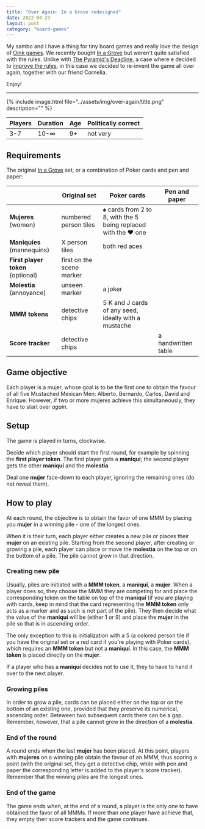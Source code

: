 ```yaml
---
title: "Over Again: In a Grove redesigned"
date: 2022-04-23
layout: post
category: "board-games"
---
```


My sambo and I have a thing for tiny board games and really love the design of [Oink games](https://oinkgames.com/). We recently bought [In a Grove](https://oinkgames.com/en/games/analog/in-a-grove/) but weren't quite satisfied with the rules. Unlike with [The Pyramid's Deadline](https://oinkgames.com/en/games/analog/the-pyramids-deadline/), a case where e decided to [improve the rules](https://observablehq.com/@kappanneo/tpd?collection=@kappanneo/boardgames), in this case we decided to re-invent the game all over again, together with our friend Cornelia.

Enjoy!

---

{% include image.html file="../assets/img/over-again/title.png" description="" %}

| Players | Duration | Age | Politically correct |
| --- | --- | --- | --- |
| 3-7 | 10-∞ | 9+ | not very |

## Requirements
The original [In a Grove](https://oinkgames.com/en/games/analog/in-a-grove/) set, or a combination of Poker cards and pen and paper:

<!--TODO: add picture-->

|                                   | Original set              | Poker cards | Pen and paper |
| ---                               | ---                       | ---         | ---           |
| __Mujeres__ (women)               | numbered person tiles     | ♠ cards from 2 to 8, with the 5 being replaced with the ♥ one |  |
| __Maniquíes__ (mannequins)        | X person tiles            | both red aces |  |
| __First player token__ (optional) | first on the scene marker |  |  |
| __Molestia__ (annoyance)          | unseen marker | a joker |  |
| __MMM tokens__                    | detective chips | 5 K and J cards of any seed, ideally with a mustache | |
| __Score tracker__                 | detective chips |  | a handwritten table | 

<!--TODO: score tokens-->

## Game objective
Each player is a mujer, whose goal is to be the first one to obtain the favour of all five Mustached Mexican Men: Alberto, Bernardo, Carlos, David and Enrique.
However, if two or more mujeres achieve this simultaneously, they have to start over _again_.

## Setup
The game is played in turns, clockwise. 

Decide which player should start the first round, for example by spinning the __first player token__.
The first player gets a __maniquí__; the second player gets the other __maniquí__ and the __molestia__.

Deal one __mujer__ face-down to each player, ignoring the remaining ones (do not reveal them). 

## How to play
At each round, the objective is to obtain the favor of one MMM by placing you __mujer__ in a winning pile - one of the longest ones. 

When it is their turn, each player either creates a new pile or places their __mujer__ on an existing pile.
Starting from the second player, after creating or growing a pile, each player can place or move the __molestia__ on the top or on the bottom of a pile. The pile cannot grow in that direction.

### Creating new pile
Usually, piles are initiated with a __MMM token__, a __maniquí__, a __mujer__.
When a player does so, they choose the MMM they are competing for and place the corresponding token on the table on top of the __maniquí__ (if you are playing with cards, keep in mind that the card representing the __MMM token__ only acts as a marker and as such is not part of the pile). They then decide what the value of the __maniquí__ will be (either 1 or 9) and place the __mujer__ in the pile so that is in ascending order.

The only exception to this is initialization with a 5 (a colored person tile if you have the original set or a red card if you're playing with Poker cards), which requires an __MMM token__ but not a __maniquí__.
In this case, the __MMM token__ is placed directly on the __mujer__. 

If a player who has a __maniquí__ decides not to use it, they to have to hand it over to the next player.

### Growing piles
In order to grow a pile, cards can be placed either on the top or on the bottom of an existing one, provided that they preserve its numerical, ascending order. Beteween two subsequent cards there can be a gap. Remember, however, that a pile cannot grow in the direction of a __molestia__. 

### End of the round
A round ends when the last __mujer__ has been placed. 
At this point, players with __mujeres__ on a winning pile obtain the favour of an MMM, thus scoring a point (with the original set, they get a detective chip, while with pen and paper the corresponding letter is added to the player's score tracker). 
Remember that the winning piles are the longest ones.

### End of the game
The game ends when, at the end of a round, a player is the only one to have obtained the favor of all MMMs. If more than one player have achieve that, they empty their score trackers and the game continues.
